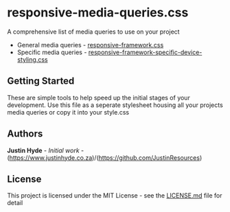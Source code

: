 # responsive-media-queries.css

A comprehensive list of media queries to use on your project
* General media queries - [responsive-framework.css](responsive-framework.css)
* Specific media queries - [responsive-framework-specific-device-styling.css](responsive-framework-specific-device-styling.css)

## Getting Started

These are simple tools to help speed up the initial stages of your development. Use this file as a seperate stylesheet housing all your projects media queries or copy it into your style.css

## Authors

**Justin Hyde** - *Initial work* - (https://www.justinhyde.co.za)/(https://github.com/JustinResources)

## License

This project is licensed under the MIT License - see the [LICENSE.md](LICENSE.md) file for detail
